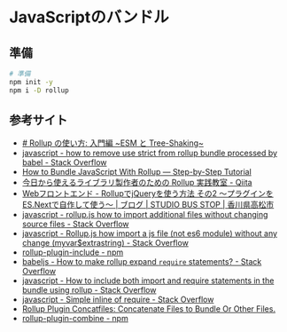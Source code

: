 # JavaScriptのバンドル

## 準備
```bash
# 準備
npm init -y
npm i -D rollup
```

## 参考サイト
- [# Rollup の使い方: 入門編 ~ESM と Tree-Shaking~](https://zenn.dev/lidqqq/articles/1ed2ca8a1bb41b3d002d)
- [javascript - how to remove use strict from rollup bundle processed by babel - Stack Overflow](https://stackoverflow.com/questions/42378674/how-to-remove-use-strict-from-rollup-bundle-processed-by-babel)
- [How to Bundle JavaScript With Rollup — Step-by-Step Tutorial](https://www.learnwithjason.dev/blog/learn-rollup-js)
- [今日から使えるライブラリ製作者のための Rollup 実践教室 - Qiita](https://qiita.com/karak/items/9bc75ee0bc3db37a001d)
- [Webフロントエンド - RollupでjQueryを使う方法 その2 〜プラグインをES.Nextで自作して使う〜 | ブログ | STUDIO BUS STOP | 香川県高松市](https://www.studiobusstop.com/1509/)
- [javascript - rollup.js how to import additional files without changing source files - Stack Overflow](https://stackoverflow.com/questions/58976769/rollup-js-how-to-import-additional-files-without-changing-source-files)
- [javascript - Rollup.js how import a js file (not es6 module) without any change (myvar$extrastring) - Stack Overflow](https://stackoverflow.com/questions/40568580/rollup-js-how-import-a-js-file-not-es6-module-without-any-change-myvarextras)
- [rollup-plugin-include - npm](https://www.npmjs.com/package/rollup-plugin-include)
- [babeljs - How to make rollup expand `require` statements? - Stack Overflow](https://stackoverflow.com/questions/50081548/how-to-make-rollup-expand-require-statements)
- [javascript - How to include both import and require statements in the bundle using rollup - Stack Overflow](https://stackoverflow.com/questions/62770883/how-to-include-both-import-and-require-statements-in-the-bundle-using-rollup)
- [javascript - Simple inline of require - Stack Overflow](https://stackoverflow.com/questions/65725579/simple-inline-of-require)
- [Rollup Plugin Concatfiles: Concatenate Files to Bundle Or Other Files.](https://morioh.com/p/0a233479b3cb)
- [rollup-plugin-combine - npm](https://www.npmjs.com/package/rollup-plugin-combine)